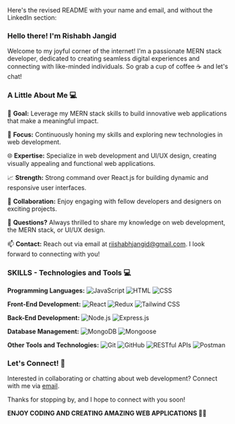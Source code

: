 Here's the revised README with your name and email, and without the LinkedIn section:


### Hello there! I'm Rishabh Jangid

Welcome to my joyful corner of the internet! I'm a passionate MERN stack developer, dedicated to creating seamless digital experiences and connecting with like-minded individuals. So grab a cup of coffee ☕ and let's chat!

### A Little About Me 💻

🚀 **Goal:** Leverage my MERN stack skills to build innovative web applications that make a meaningful impact.

💫 **Focus:** Continuously honing my skills and exploring new technologies in web development.

🌐 **Expertise:** Specialize in web development and UI/UX design, creating visually appealing and functional web applications.

📈 **Strength:** Strong command over React.js for building dynamic and responsive user interfaces.

🤝 **Collaboration:** Enjoy engaging with fellow developers and designers on exciting projects.

💬 **Questions?** Always thrilled to share my knowledge on web development, the MERN stack, or UI/UX design.

📫 **Contact:** Reach out via email at [riishabhjangid@gmail.com](mailto:riishabhjangid@gmail.com). I look forward to connecting with you!

### SKILLS - Technologies and Tools 💻

**Programming Languages:**
![JavaScript](https://img.shields.io/badge/JavaScript-F7DF1E?style=for-the-badge&logo=javascript&logoColor=black)
![HTML](https://img.shields.io/badge/HTML-E34F26?style=for-the-badge&logo=html5&logoColor=white)
![CSS](https://img.shields.io/badge/CSS-1572B6?style=for-the-badge&logo=css3&logoColor=white)

**Front-End Development:**
![React](https://img.shields.io/badge/React-61DAFB?style=for-the-badge&logo=react&logoColor=black)
![Redux](https://img.shields.io/badge/Redux-764ABC?style=for-the-badge&logo=redux&logoColor=white)
![Tailwind CSS](https://img.shields.io/badge/Tailwind_CSS-38B2AC?style=for-the-badge&logo=tailwind-css&logoColor=white)

**Back-End Development:**
![Node.js](https://img.shields.io/badge/Node.js-339933?style=for-the-badge&logo=node-dot-js&logoColor=white)
![Express.js](https://img.shields.io/badge/Express.js-000000?style=for-the-badge&logo=express&logoColor=white)

**Database Management:**
![MongoDB](https://img.shields.io/badge/MongoDB-47A248?style=for-the-badge&logo=mongodb&logoColor=white)
![Mongoose](https://img.shields.io/badge/Mongoose-880000?style=for-the-badge&logo=mongoose&logoColor=white)

**Other Tools and Technologies:**
![Git](https://img.shields.io/badge/Git-F05032?style=for-the-badge&logo=git&logoColor=white)
![GitHub](https://img.shields.io/badge/GitHub-181717?style=for-the-badge&logo=github&logoColor=white)
![RESTful APIs](https://img.shields.io/badge/RESTful_APIs-02569B?style=for-the-badge&logo=rest&logoColor=white)
![Postman](https://img.shields.io/badge/Postman-FF6C37?style=for-the-badge&logo=postman&logoColor=white)

### Let's Connect! 🤝

Interested in collaborating or chatting about web development? Connect with me via [email](mailto:riishabhjangid@gmail.com).

Thanks for stopping by, and I hope to connect with you soon!

**ENJOY CODING AND CREATING AMAZING WEB APPLICATIONS 🚀😎**
